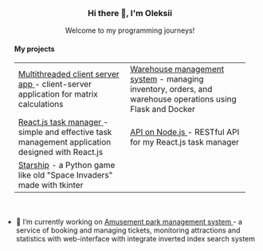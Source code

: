 <div align="center" style="padding: 20px;">
    <h3>Hi there 👋, I'm Oleksii</h3>
    <p> Welcome to my programming journeys! </p>
    <h4 align="left">My projects</h4>
    <table align="center">
        <tr>
            <td><a href="https://github.com/Neamen1/Multithread-client-server"> Multithreaded client server app </a> - client-server application for matrix calculations</td>
            <td><a href="https://github.com/Neamen1/Warehouse-management-system"> Warehouse management system</a> - managing inventory, orders, and warehouse operations using Flask and Docker</td>
        </tr>
        <tr>
            <td><a href="https://github.com/Neamen1/React-task-manager"> React.js task manager </a> - simple and effective task management application designed with React.js </td>
            <td><a href="https://github.com/Neamen1/Node-api-task-man"> API on Node.js </a> - RESTful API for my React.js task manager </td>
        </tr>
        <tr>
            <td><a href="https://github.com/Neamen1/PythonGameStarship"> Starship</a> - a Python game like old "Space Invaders" made with tkinter </td>
        </tr>
    </table>
</div>

- 🔭 I’m currently working on <a href="https://github.com/Neamen1/Amusement-park-management-system"> Amusement park management system </a> - a service of booking and managing tickets, monitoring attractions and statistics with web-interface with integrate inverted index search system

